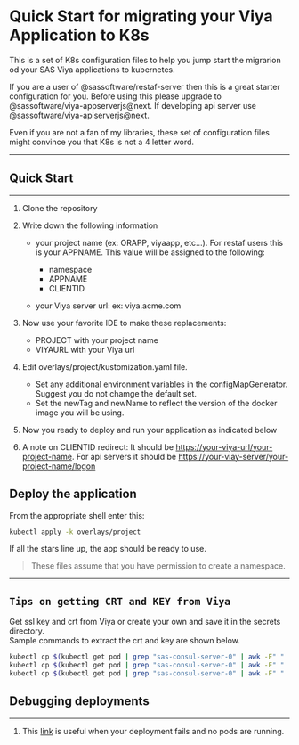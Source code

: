 # Quick Start for migrating your Viya Application to K8s

This is a set of  K8s configuration files to help you jump start the migrarion od your SAS Viya applications to kubernetes.

If you are a user of @sassoftware/restaf-server then this is a great starter configuration for you. Before using this please upgrade to @sassoftware/viya-appserverjs@next. If developing api server use @sassoftware/viya-apiserverjs@next.

Even if you are not a fan of my libraries, these set of configuration files might convince you that K8s is not a 4 letter word.

---

## Quick Start

---

1. Clone the repository

2. Write down the following information

    - your project name (ex: ORAPP, viyaapp, etc...). For restaf users this is your APPNAME. This value will be assigned to the following:
        - namespace
        - APPNAME
        - CLIENTID

    - your Viya server url:  ex: viya.acme.com

3. Now use your favorite IDE to make these replacements:

    - PROJECT with your project name
    - VIYAURL with your Viya url

4. Edit overlays/project/kustomization.yaml file.
    - Set any additional environment variables in the configMapGenerator. Suggest you do not chamge the default set.
    - Set the newTag and newName to reflect the version of the docker image you will be using.

5. Now you ready to deploy and run your application as indicated below

6. A note on CLIENTID redirect: It should be <https://your-viya-url/your-project-name>. For api servers it should be
<https://your-viay-server/your-project-name/logon>

## Deploy the application

From the appropriate shell enter this:

```sh
kubectl apply -k overlays/project
```

If all the stars line up, the app should be ready to use.

> These files assume that you have permission to create a namespace.

---

## `Tips on getting CRT and KEY from Viya`

Get ssl key and crt from Viya or create your own and save it in the secrets directory.  
Sample commands to extract the crt and key are shown below.

```sh
kubectl cp $(kubectl get pod | grep "sas-consul-server-0" | awk -F" " '{print $1}'):security/ca.crt ./ca.crt
kubectl cp $(kubectl get pod | grep "sas-consul-server-0" | awk -F" " '{print $1}'):security/tls.crt ./tls.crt
kubectl cp $(kubectl get pod | grep "sas-consul-server-0" | awk -F" " '{print $1}'):security/tls.key ./tls.key
```

## Debugging deployments

---

1. This [link](
https://blog.thundra.io/debugging-kubernetes-deployments?utm_source=adwords&utm_medium=cpc&utm_campaign=PdSrch_Google_Dynamic_INT__&utm_content=&utm_term=&hsa_acc=2925991331&hsa_cam=6461560272&hsa_grp=76915793229&hsa_ad=495998564829&hsa_src=g&hsa_tgt=dsa-424991837698&hsa_kw=&hsa_mt=b&hsa_net=adwords&hsa_ver=3&gclid=CjwKCAjwx6WDBhBQEiwA_dP8rZUqizXbWUiYsKHQZg_3us3_fYI9Gg_7_3wx-ZRUqYnT5vA6s5AKhBoCZ_0QAvD_BwE) is useful when your deployment fails and no pods are running.
